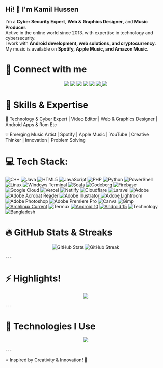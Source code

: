 ## Hi! 👋 I'm Kamil Hussen  

I'm a **Cyber Security Expert**, **Web & Graphics Designer**, and **Music Producer**.  
Active in the online world since 2013, with expertise in technology and cybersecurity.  
I work with **Android development, web solutions, and cryptocurrency**.  
My music is available on **Spotify, Apple Music, and Amazon Music**.


# 🔗 Connect with me

<p align="center">
  <a href="https://www.facebook.com/kamilhussen24/"><img src="https://img.shields.io/badge/Facebook-%231877F2.svg?style=for-the-badge&logo=facebook&logoColor=white"/></a>
  <a href="https://www.instagram.com/kamilhussen24/"><img src="https://img.shields.io/badge/Instagram-%23E4405F.svg?style=for-the-badge&logo=instagram&logoColor=white"/></a>
  <a href="https://youtube.com/@kamilhussen24"><img src="https://img.shields.io/badge/YouTube-%23FF0000.svg?style=for-the-badge&logo=youtube&logoColor=white"/></a>
  <a href="https://open.spotify.com/artist/1IY0Qb4G41COXJufq8EogM"><img src="https://img.shields.io/badge/Spotify-1DB954.svg?style=for-the-badge&logo=spotify&logoColor=white"/></a>
  <a href="https://x.com/kamilhussen24"><img src="https://img.shields.io/badge/Twitter-1DA1F2.svg?style=for-the-badge&logo=twitter&logoColor=white"/></a>
  <a href="mailto:kamil.chat24@icloud.com">
  <img src="https://img.shields.io/badge/Email-D14836.svg?style=for-the-badge&logo=gmail&logoColor=white"/>
</a>
<a href="https://kamilhussen24.vercel.app">
  <img src="https://img.shields.io/badge/Website-4285F4.svg?style=for-the-badge&logo=google-chrome&logoColor=white"/>
</a>
</p>

# 🧭 Skills & Expertise

🌟 Technology & Cyber Expert | Video Editor | Web & Graphics Designer | Android Apps & Rom Etc    

💡 Emerging Music Artist | Spotify | Apple Music | YouTube | Creative Thinker | Innovation | Problem Solving

# 💻 Tech Stack:
![C++](https://img.shields.io/badge/c++-%2300599C.svg?style=flat&logo=c%2B%2B&logoColor=white) ![Java](https://img.shields.io/badge/java-%23ED8B00.svg?style=flat&logo=openjdk&logoColor=white) ![HTML5](https://img.shields.io/badge/html5-%23E34F26.svg?style=flat&logo=html5&logoColor=white) ![JavaScript](https://img.shields.io/badge/javascript-%23323330.svg?style=flat&logo=javascript&logoColor=%23F7DF1E) ![PHP](https://img.shields.io/badge/php-%23777BB4.svg?style=flat&logo=php&logoColor=white) ![Python](https://img.shields.io/badge/python-3670A0?style=flat&logo=python&logoColor=ffdd54) ![PowerShell](https://img.shields.io/badge/PowerShell-%235391FE.svg?style=flat&logo=powershell&logoColor=white) 
![Linux](https://img.shields.io/badge/Linux-Ubuntu%2022.04-blue?logo=linux)
![Windows Terminal](https://img.shields.io/badge/Windows%20Terminal-%234D4D4D.svg?style=flat&logo=windows-terminal&logoColor=white) ![Scala](https://img.shields.io/badge/scala-%23DC322F.svg?style=flat&logo=scala&logoColor=white) ![Codeberg](https://img.shields.io/badge/Codeberg-2185D0?style=flat&logo=Codeberg&logoColor=white) ![Firebase](https://img.shields.io/badge/firebase-%23039BE5.svg?style=flat&logo=firebase) ![Google Cloud](https://img.shields.io/badge/GoogleCloud-%234285F4.svg?style=flat&logo=google-cloud&logoColor=white) ![Vercel](https://img.shields.io/badge/vercel-%23000000.svg?style=flat&logo=vercel&logoColor=white) ![Netlify](https://img.shields.io/badge/netlify-%23000000.svg?style=flat&logo=netlify&logoColor=#00C7B7) ![Cloudflare](https://img.shields.io/badge/Cloudflare-F38020?style=flat&logo=Cloudflare&logoColor=white) ![Laravel](https://img.shields.io/badge/laravel-%23FF2D20.svg?style=flat&logo=laravel&logoColor=white) ![Adobe](https://img.shields.io/badge/adobe-%23FF0000.svg?style=flat&logo=adobe&logoColor=white) ![Adobe Acrobat Reader](https://img.shields.io/badge/Adobe%20Acrobat%20Reader-EC1C24.svg?style=flat&logo=Adobe%20Acrobat%20Reader&logoColor=white) ![Adobe Illustrator](https://img.shields.io/badge/adobe%20illustrator-%23FF9A00.svg?style=flat&logo=adobe%20illustrator&logoColor=white) ![Adobe Lightroom](https://img.shields.io/badge/Adobe%20Lightroom-31A8FF.svg?style=flat&logo=Adobe%20Lightroom&logoColor=white) ![Adobe Photoshop](https://img.shields.io/badge/adobe%20photoshop-%2331A8FF.svg?style=flat&logo=adobe%20photoshop&logoColor=white) ![Adobe Premiere Pro](https://img.shields.io/badge/Adobe%20Premiere%20Pro-9999FF.svg?style=flat&logo=Adobe%20Premiere%20Pro&logoColor=white) ![Canva](https://img.shields.io/badge/Canva-%2300C4CC.svg?style=flat&logo=Canva&logoColor=white) ![Gimp](https://img.shields.io/badge/Gimp-657D8B?style=flat&logo=gimp&logoColor=FFFFFF)
[![Archlinux Current](https://img.shields.io/badge/Archlinux-Current-blue?style=flat-square&logo=archlinux&logoColor=ffffff)](https://archlinux.org/)
![Termux](https://img.shields.io/badge/Termux-v1.2.3-brightgreen?logo=android)
[![Android 10](https://img.shields.io/badge/Android-10-success?style=flat-square&logo=android&logoColor=ffffff)](https://www.android.com/)
[![Android 15](https://img.shields.io/badge/Android-16-success?style=flat-square&logo=android&logoColor=ffffff)](https://www.android.com/)
![Technology](https://img.shields.io/badge/Technology%20Export-green)
![Bangladesh](https://img.shields.io/badge/Bangladesh-green?style=flat&colorA=red)

# 🔥 GitHub Stats & Streaks

<p align="center">
  <img src="https://github-readme-stats.vercel.app/api?username=kamilhussen24&show_icons=true&theme=radical" alt="GitHub Stats"/>
  <img src="https://github-readme-streak-stats.herokuapp.com/?user=kamilhussen24&theme=dark" alt="GitHub Streak"/>
</p>
---

# ⚡ Highlights!

<p align="center">
  <img src="https://readme-typing-svg.herokuapp.com?font=Fira+Code&size=25&duration=4000&pause=500&color=F72585,F77F00,FFD700,3A86FF,4CC9F0&center=true&vCenter=true&background=000000&width=600&height=50&lines=Hello+there!+I+am+Kamil+Hussen!;Cyber+Security+Expert!;Graphics+%26+Web+Designer!;Music+Producer!;Android!;Tech+Enthusiast!"/>
</p>
---

# 🚀 Technologies I Use

<p align="center">
  <img src="https://skillicons.dev/icons?i=html,css,js,react,python,java,linux,photoshop,illustrator,aftereffects" />
</p>
---

⭐ Inspired by Creativity & Innovation! 🚀
